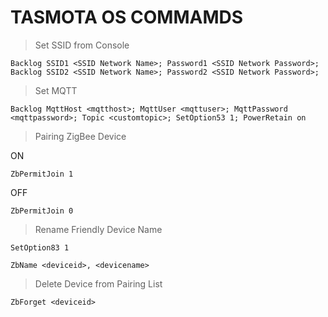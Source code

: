 # TASMOTA OS COMMAMDS
> Set SSID from Console
```
Backlog SSID1 <SSID Network Name>; Password1 <SSID Network Password>;
Backlog SSID2 <SSID Network Name>; Password2 <SSID Network Password>;
```
> Set MQTT 
```
Backlog MqttHost <mqtthost>; MqttUser <mqttuser>; MqttPassword <mqttpassword>; Topic <customtopic>; SetOption53 1; PowerRetain on
```
> Pairing ZigBee Device

ON
```
ZbPermitJoin 1
```
OFF
```
ZbPermitJoin 0
```
> Rename Friendly Device Name
```
SetOption83 1
```
```
ZbName <deviceid>, <devicename>
```
> Delete Device from Pairing List
```
ZbForget <deviceid>
```


